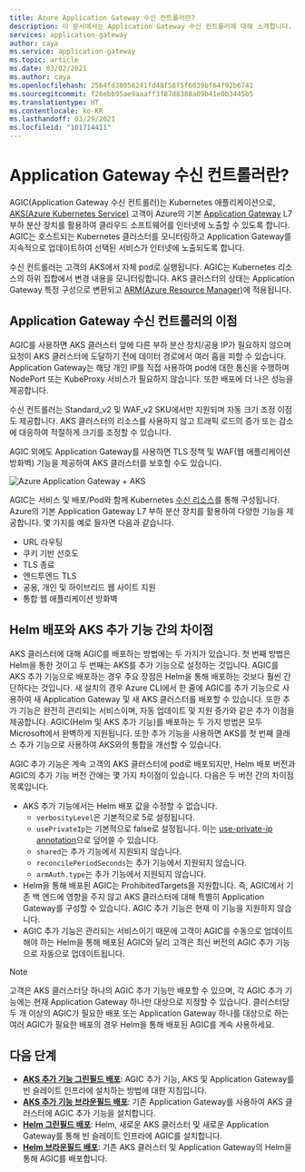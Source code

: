 ```yaml
---
title: Azure Application Gateway 수신 컨트롤러란?
description: 이 문서에서는 Application Gateway 수신 컨트롤러에 대해 소개합니다.
services: application-gateway
author: caya
ms.service: application-gateway
ms.topic: article
ms.date: 03/02/2021
ms.author: caya
ms.openlocfilehash: 2564fd38056241fd48f58f5f6039bf64f92b6741
ms.sourcegitcommit: f28ebb95ae9aaaff3f87d8388a09b41e0b3445b5
ms.translationtype: HT
ms.contentlocale: ko-KR
ms.lasthandoff: 03/29/2021
ms.locfileid: "101714411"
---
```

# <a name="what-is-application-gateway-ingress-controller"></a>Application Gateway 수신 컨트롤러란?
AGIC(Application Gateway 수신 컨트롤러)는 Kubernetes 애플리케이션으로, [AKS(Azure Kubernetes Service)](https://azure.microsoft.com/services/kubernetes-service/) 고객이 Azure의 기본 [Application Gateway](https://azure.microsoft.com/services/application-gateway/) L7 부하 분산 장치를 활용하여 클라우드 소프트웨어를 인터넷에 노출할 수 있도록 합니다. AGIC는 호스트되는 Kubernetes 클러스터를 모니터링하고 Application Gateway를 지속적으로 업데이트하여 선택된 서비스가 인터넷에 노출되도록 합니다.

수신 컨트롤러는 고객의 AKS에서 자체 pod로 실행됩니다. AGIC는 Kubernetes 리소스의 하위 집합에서 변경 내용을 모니터링합니다. AKS 클러스터의 상태는 Application Gateway 특정 구성으로 변환되고 [ARM(Azure Resource Manager)](../azure-resource-manager/management/overview.md)에 적용됩니다.

## <a name="benefits-of-application-gateway-ingress-controller"></a>Application Gateway 수신 컨트롤러의 이점
AGIC를 사용하면 AKS 클러스터 앞에 다른 부하 분산 장치/공용 IP가 필요하지 않으며 요청이 AKS 클러스터에 도달하기 전에 데이터 경로에서 여러 홉을 피할 수 있습니다. Application Gateway는 해당 개인 IP를 직접 사용하여 pod에 대한 통신을 수행하며 NodePort 또는 KubeProxy 서비스가 필요하지 않습니다. 또한 배포에 더 나은 성능을 제공합니다.

수신 컨트롤러는 Standard_v2 및 WAF_v2 SKU에서만 지원되며 자동 크기 조정 이점도 제공합니다. AKS 클러스터의 리소스를 사용하지 않고 트래픽 로드의 증가 또는 감소에 대응하여 적절하게 크기를 조정할 수 있습니다.

AGIC 외에도 Application Gateway를 사용하면 TLS 정책 및 WAF(웹 애플리케이션 방화벽) 기능을 제공하여 AKS 클러스터를 보호할 수도 있습니다.

![Azure Application Gateway + AKS](./media/application-gateway-ingress-controller-overview/architecture.png)

AGIC는 서비스 및 배포/Pod와 함께 Kubernetes [수신 리소스](https://kubernetes.io/docs/user-guide/ingress/)를 통해 구성됩니다. Azure의 기본 Application Gateway L7 부하 분산 장치를 활용하여 다양한 기능을 제공합니다. 몇 가지를 예로 들자면 다음과 같습니다.
  - URL 라우팅
  - 쿠키 기반 선호도
  - TLS 종료
  - 엔드투엔드 TLS
  - 공용, 개인 및 하이브리드 웹 사이트 지원
  - 통합 웹 애플리케이션 방화벽

## <a name="difference-between-helm-deployment-and-aks-add-on"></a>Helm 배포와 AKS 추가 기능 간의 차이점
AKS 클러스터에 대해 AGIC를 배포하는 방법에는 두 가지가 있습니다. 첫 번째 방법은 Helm을 통한 것이고 두 번째는 AKS를 추가 기능으로 설정하는 것입니다. AGIC를 AKS 추가 기능으로 배포하는 경우 주요 장점은 Helm을 통해 배포하는 것보다 훨씬 간단하다는 것입니다. 새 설치의 경우 Azure CLI에서 한 줄에 AGIC를 추가 기능으로 사용하여 새 Application Gateway 및 새 AKS 클러스터를 배포할 수 있습니다. 또한 추가 기능은 완전히 관리되는 서비스이며, 자동 업데이트 및 지원 증가와 같은 추가 이점을 제공합니다. AGIC(Helm 및 AKS 추가 기능)를 배포하는 두 가지 방법은 모두 Microsoft에서 완벽하게 지원됩니다. 또한 추가 기능을 사용하면 AKS를 첫 번째 클래스 추가 기능으로 사용하여 AKS와의 통합을 개선할 수 있습니다.

AGIC 추가 기능은 계속 고객의 AKS 클러스터에 pod로 배포되지만, Helm 배포 버전과 AGIC의 추가 기능 버전 간에는 몇 가지 차이점이 있습니다. 다음은 두 버전 간의 차이점 목록입니다. 
  - AKS 추가 기능에서는 Helm 배포 값을 수정할 수 없습니다.
    - `verbosityLevel`은 기본적으로 5로 설정됩니다.
    - `usePrivateIp`는 기본적으로 false로 설정됩니다. 이는 [use-private-ip annotation](ingress-controller-annotations.md#use-private-ip)으로 덮어쓸 수 있습니다.
    - `shared`는 추가 기능에서 지원되지 않습니다. 
    - `reconcilePeriodSeconds`는 추가 기능에서 지원되지 않습니다.
    - `armAuth.type`는 추가 기능에서 지원되지 않습니다.
  - Helm을 통해 배포된 AGIC는 ProhibitedTargets을 지원합니다. 즉, AGIC에서 기존 백 엔드에 영향을 주지 않고 AKS 클러스터에 대해 특별히 Application Gateway를 구성할 수 있습니다. AGIC 추가 기능은 현재 이 기능을 지원하지 않습니다. 
  - AGIC 추가 기능은 관리되는 서비스이기 때문에 고객이 AGIC를 수동으로 업데이트해야 하는 Helm을 통해 배포된 AGIC와 달리 고객은 최신 버전의 AGIC 추가 기능으로 자동으로 업데이트됩니다. 

> [!NOTE]
> 고객은 AKS 클러스터당 하나의 AGIC 추가 기능만 배포할 수 있으며, 각 AGIC 추가 기능에는 현재 Application Gateway 하나만 대상으로 지정할 수 있습니다. 클러스터당 두 개 이상의 AGIC가 필요한 배포 또는 Application Gateway 하나를 대상으로 하는 여러 AGIC가 필요한 배포의 경우 Helm을 통해 배포된 AGIC를 계속 사용하세요. 

## <a name="next-steps"></a>다음 단계
- [**AKS 추가 기능 그린필드 배포**](tutorial-ingress-controller-add-on-new.md): AGIC 추가 기능, AKS 및 Application Gateway를 빈 슬레이트 인프라에 설치하는 방법에 대한 지침입니다.
- [**AKS 추가 기능 브라운필드 배포**](tutorial-ingress-controller-add-on-existing.md): 기존 Application Gateway를 사용하여 AKS 클러스터에 AGIC 추가 기능을 설치합니다.
- [**Helm 그린필드 배포**](ingress-controller-install-new.md): Helm, 새로운 AKS 클러스터 및 새로운 Application Gateway를 통해 빈 슬레이트 인프라에 AGIC를 설치합니다.
- [**Helm 브라운필드 배포**](ingress-controller-install-existing.md): 기존 AKS 클러스터 및 Application Gateway의 Helm을 통해 AGIC를 배포합니다.
